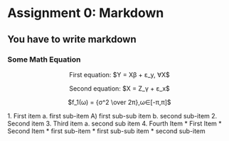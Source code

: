 # Assignment 0: Markdown
## You have to write markdown
### Some Math Equation
<p align="center">
First equation: $Y = X&beta; + &epsilon;_y, &forall;X$
</p>
<p align="center">
Second equation: $X = Z_&gamma; + &epsilon;_x$
</p>
<p align="center">
$f_1(&omega;) = {&sigma;^2 \over 2&pi;},&omega;&in;[-&pi;,&pi;]$
</p>
1. First item
    a. first sub-item
        A) first sub-sub item
    b. second sub-item
2. Second item
3. Third item
    a. second sub item
4. Fourth Item
    * First Item
    * Second Item
        * first sub-item
            * first sub-sub item
        * second sub-item